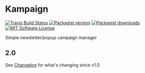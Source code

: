# Kampaign

[![Travis Build Status](https://img.shields.io/travis/artkonekt/kampaign.svg?style=flat-square)](https://travis-ci.org/artkonekt/kampaign)
[![Packagist version](https://img.shields.io/packagist/vpre/konekt/kampaign.svg?style=flat-square)](https://packagist.org/packages/konekt/kampaign)
[![Packagist downloads](https://img.shields.io/packagist/dt/konekt/kampaign.svg?style=flat-square)](https://packagist.org/packages/konekt/kampaign)
[![MIT Software License](https://img.shields.io/badge/license-MIT-blue.svg?style=flat-square)](LICENSE.md)


Simple newsletter/popup campaign manager

## 2.0

See [Changelog](Changelog.md) for what's changing since v1.0
